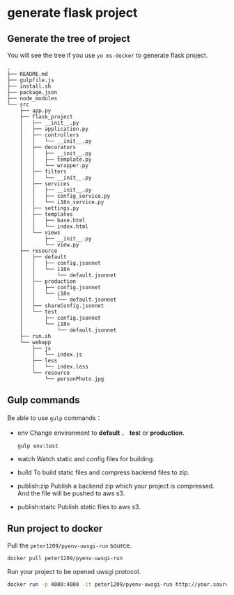 generate flask project
=========================


## Generate the tree of project

You will see the tree if you use `yo ms-docker` to generate flask project.

```
.
├── README.md
├── gulpfile.js
├── install.sh
├── package.json
├── node_modules
└── src
    ├── app.py
    ├── flask_project
    │   ├── __init__.py
    │   ├── application.py
    │   ├── controllers
    │   │   └── __init__.py
    │   ├── decorators
    │   │   ├── __init__.py
    │   │   ├── template.py
    │   │   └── wrapper.py
    │   ├── filters
    │   │   └── __init__.py
    │   ├── services
    │   │   ├── __init__.py
    │   │   ├── config_service.py
    │   │   └── i18n_service.py
    │   ├── settings.py
    │   ├── templates
    │   │   ├── base.html
    │   │   └── index.html
    │   └── views
    │       ├── __init__.py
    │       └── view.py
    ├── resource
    │   ├── default
    │   │   ├── config.jsonnet
    │   │   └── i18n
    │   │       └── default.jsonnet
    │   ├── production
    │   │   ├── config.jsonnet
    │   │   └── i18n
    │   │       └── default.jsonnet
    │   ├── shareConfig.jsonnet
    │   └── test
    │       ├── config.jsonnet
    │       └── i18n
    │           └── default.jsonnet
    ├── run.sh
    └── webapp
        ├── js
        │   └── index.js
        ├── less
        │   └── index.less
        └── resource
            └── personPhoto.jpg
```

## Gulp commands

Be able to use `gulp` commands：

* env
  Change environment to **default** 、 **tes**t or **production**.
  ```
  gulp env:test
  ```

* watch
  Watch static and config files for building.

* build
  To build static files and compress backend files to zip.

* publish:zip
  Publish a backend zip which your project is compressed. And the file will be pushed to aws s3.

* publish:staitc
  Publish static files to aws s3.

## Run project to docker

Pull the `peter1209/pyenv-uwsgi-run` source.
```bash
docker pull peter1209/pyenv-uwsgi-run
```

Run your project to be opened uwsgi protocol.
```bash
docker run -p 4000:4000 -it peter1209/pyenv-uwsgi-run http://your.source.com/flask_project.zip
```


